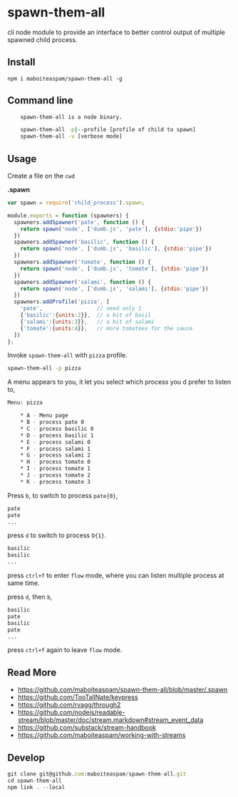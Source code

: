 # spawn-them-all

cli node module to provide an interface to better control output of multiple spawned child process.

## Install

    npm i maboiteaspam/spawn-them-all -g

## Command line

```sh
    spawn-them-all is a node binary.

    spawn-them-all -p|--profile [profile of child to spawn]
    spawn-them-all -v [verbose mode]
```

## Usage

Create a file on the `cwd`

__.spawn__
```js
var spawn = require('child_process').spawn;

module.exports = function (spawners) {
  spawners.addSpawner('pate', function () {
    return spawn('node', ['dumb.js', 'pate'], {stdio:'pipe'})
  })
  spawners.addSpawner('basilic', function () {
    return spawn('node', ['dumb.js', 'basilic'], {stdio:'pipe'})
  })
  spawners.addSpawner('tomate', function () {
    return spawn('node', ['dumb.js', 'tomate'], {stdio:'pipe'})
  })
  spawners.addSpawner('salami', function () {
    return spawn('node', ['dumb.js', 'salami'], {stdio:'pipe'})
  })
  spawners.addProfile('pizza', [
    'pate',                 // need only 1
    {'basilic':{units:2}},  // a bit of basil
    {'salami':{units:3}},   // a bit of salami
    {'tomate':{units:4}},   // more tomatoes for the sauce
  ])
};
```

Invoke `spawn-them-all` with `pizza` profile.

```sh
spawn-them-all -p pizza
```

A menu appears to you, it let you select which process you d prefer to listen to,

```sh
Menu: pizza

    * A - Menu page
    * B - process pate 0
    * C - process basilic 0
    * D - process basilic 1
    * E - process salami 0
    * F - process salami 1
    * G - process salami 2
    * H - process tomate 0
    * I - process tomate 1
    * J - process tomate 2
    * K - process tomate 3
```

Press `b`, to switch to process `pate{0}`,

```sh
pate
pate
...
```

press `d` to switch to process `D{1}`.

```sh
basilic
basilic
...
```

press `ctrl+f` to enter `flow` mode, where you can listen multiple process at same time.


press `d`, then `b`,

```sh
basilic
pate
basilic
pate
...
```

press `ctrl+f` again to leave `flow` mode.



## Read More

- https://github.com/maboiteaspam/spawn-them-all/blob/master/.spawn
- https://github.com/TooTallNate/keypress
- https://github.com/rvagg/through2
- https://github.com/nodejs/readable-stream/blob/master/doc/stream.markdown#stream_event_data
- https://github.com/substack/stream-handbook
- https://github.com/maboiteaspam/working-with-streams


## Develop

```js
git clone git@github.com:maboiteaspam/spawn-them-all.git
cd spawn-them-all
npm link . --local
```
